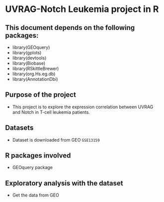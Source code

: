 # UVRAG-Notch Leukemia project in R

## This document depends on the following packages:
- library(GEOquery)
- library(gplots) 
- library(devtools) 
- library(Biobase) 
- library(RSkittleBrewer) 
- library(org.Hs.eg.db) 
- library(AnnotationDbi)


## Purpose of the project
- This project is to explore the expression correlation  between UVRAG and Notch in T-cell leukemia patients. 

## Datasets
- Dataset is downloaded from GEO `GSE13159`

## R packages involved
- GEOquery package

## Exploratory analysis with the dataset
- Get the data from GEO
